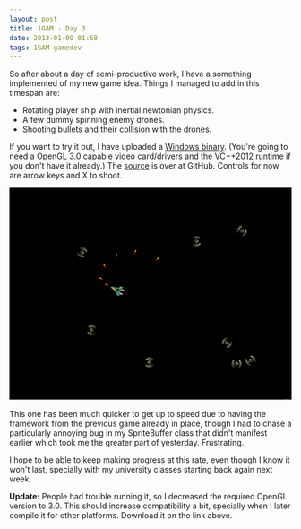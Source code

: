 ```yaml
---
layout: post
title: 1GAM - Day 3
date: 2013-01-09 01:58
tags: 1GAM gamedev
---
```


So after about a day of semi-productive work, I have a something implemented of my new game idea. Things I managed to add in this timespan are:
* Rotating player ship with inertial newtonian physics.
* A few dummy spinning enemy drones.
* Shooting bullets and their collision with the drones.

If you want to try it out, I have uploaded a [Windows binary](/files/2013-01-09/SpaceCrawler-win32-22fa9c.7z). (You're going to need a OpenGL 3.0 capable video card/drivers and the [VC++2012 runtime](http://www.microsoft.com/en-us/download/details.aspx?id=30679) if you don't have it already.) The [source](https://github.com/yuriks/SpaceCrawler) is over at GitHub. Controls for now are arrow keys and X to shoot.

![SpaceCrawler](/images/2013-01-09-SpaceCrawler-shot01.png)

This one has been much quicker to get up to speed due to having the framework from the previous game already in place, though I had to chase a particularly annoying bug in my SpriteBuffer class that didn't manifest earlier which took me the greater part of yesterday. Frustrating.

I hope to be able to keep making progress at this rate, even though I know it won't last, specially with my university classes starting back again next week.

**Update:** People had trouble running it, so I decreased the required OpenGL version to 3.0. This should increase compatibility a bit, specially when I later compile it for other platforms. Download it on the link above.
